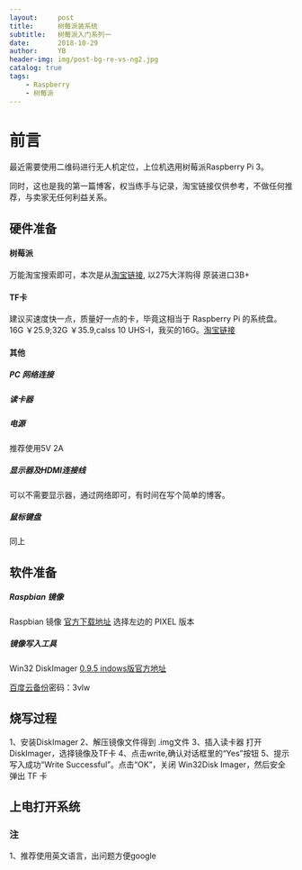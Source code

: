 ```yaml
---
layout:     post
title:      树莓派装系统
subtitle:   树莓派入门系列一
date:       2018-10-29
author:     YB
header-img: img/post-bg-re-vs-ng2.jpg
catalog: true
tags:
    - Raspberry
    - 树莓派
---
```


# 前言
最近需要使用二维码进行无人机定位，上位机选用树莓派Raspberry Pi 3。

同时，这也是我的第一篇博客，权当练手与记录，淘宝链接仅供参考，不做任何推荐，与卖家无任何利益关系。

## 硬件准备
#### 树莓派 
万能淘宝搜索即可，本次是从[淘宝链接](https://item.taobao.com/item.htm?spm=a1z09.2.0.0.7e412e8dnerxDb&id=562100193602&_u=t1ne0f9mcf22),
以275大洋购得 原装进口3B+
#### TF卡
建议买速度快一点，质量好一点的卡，毕竟这相当于 Raspberry Pi 的系统盘。16G ￥25.9;32G ￥35.9,calss 10 UHS-I，我买的16G。[淘宝链接](https://detail.tmall.com/item.htm?id=43974308354&spm=a1z09.2.0.0.7e412e8damnhzj&_u=t1ne0f9m7e57)
#### 其他
##### PC 网络连接
##### 读卡器
##### 电源
推荐使用5V 2A
##### 显示器及HDMI连接线
可以不需要显示器，通过网络即可，有时间在写个简单的博客。
##### 鼠标键盘
同上

## 软件准备
##### Raspbian 镜像
Raspbian 镜像
[官方下载地址](https://www.raspberrypi.org/downloads/raspbian/)
选择左边的 PIXEL 版本

##### 镜像写入工具
Win32 DiskImager
[0.9.5 indows版官方地址](http://nchc.dl.sourceforge.net/project/win32diskimager/Archive/Win32DiskImager-0.9.5-install.exe)

[百度云备份](https://pan.baidu.com/s/1Q258Vn5TxBazPwc8twCVuQ)密码：3vlw

## 烧写过程
1、安装DiskImager
2、解压镜像文件得到 .img文件
3、插入读卡器 打开DiskImager，选择镜像及TF卡
4、点击write,确认对话框里的“Yes”按钮
5、提示写入成功“Write Successful”。点击“OK”，关闭 Win32Disk Imager，然后安全弹出 TF 卡

## 上电打开系统
### 注
1、推荐使用英文语言，出问题方便google